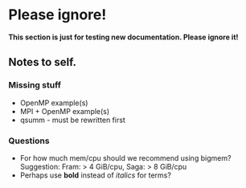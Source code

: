 # Please ignore!

__This section is just for testing new documentation.  Please ignore
it!__

## Notes to self.

### Missing stuff

- OpenMP example(s)
- MPI + OpenMP example(s)
- qsumm - must be rewritten first

### Questions

- For how much mem/cpu should we recommend using bigmem?  Suggestion:
  Fram: > 4 GiB/cpu, Saga: > 8 GiB/cpu
- Perhaps use **bold** instead of *italics* for terms?
